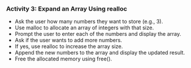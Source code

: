 ### Activity 3: Expand an Array Using realloc

- Ask the user how many numbers they want to store (e.g., 3).
- Use malloc to allocate an array of integers with that size.
- Prompt the user to enter each of the numbers and display the array.
- Ask if the user wants to add more numbers.
- If yes, use realloc to increase the array size.
- Append the new numbers to the array and display the updated result.
- Free the allocated memory using free().